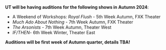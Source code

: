 **UT will be having auditions for the following shows in Autumn 2024**:

* A Weekend of Workshops: *Royal Flush* - 5th Week Autumn, FXK Theater
* *Much Ado About Nothing* - 7th Week Autumn, FXK Theater
* *The Arsonists* - 7th Week Autumn, Theater West
* *IF/THEN*- 6th Week Winter, Theater East

**Auditions will be first week of Autumn quarter, details TBA!**